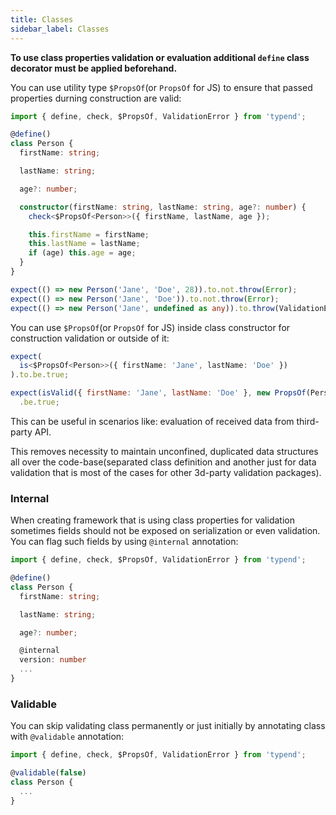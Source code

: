 ```yaml
---
title: Classes
sidebar_label: Classes
---
```


**To use class properties validation or evaluation additional `define` class decorator must be applied beforehand.**

You can use utility type `$PropsOf`(or `PropsOf` for JS) to ensure that passed properties durning construction are valid:

```ts
import { define, check, $PropsOf, ValidationError } from 'typend';

@define()
class Person {
  firstName: string;

  lastName: string;

  age?: number;

  constructor(firstName: string, lastName: string, age?: number) {
    check<$PropsOf<Person>>({ firstName, lastName, age });

    this.firstName = firstName;
    this.lastName = lastName;
    if (age) this.age = age;
  }
}

expect(() => new Person('Jane', 'Doe', 28)).to.not.throw(Error);
expect(() => new Person('Jane', 'Doe')).to.not.throw(Error);
expect(() => new Person('Jane', undefined as any)).to.throw(ValidationError); // lastName as string is required
```

You can use `$PropsOf`(or `PropsOf` for JS) inside class constructor for construction validation or outside of it:

```ts
expect(
  is<$PropsOf<Person>>({ firstName: 'Jane', lastName: 'Doe' })
).to.be.true;
```

```js
expect(isValid({ firstName: 'Jane', lastName: 'Doe' }, new PropsOf(Person))).to
  .be.true;
```

This can be useful in scenarios like: evaluation of received data from third-party API.

This removes necessity to maintain unconfined, duplicated data structures all over the code-base(separated class definition and another just for data validation that is most of the cases for other 3d-party validation packages).

### Internal

When creating framework that is using class properties for validation sometimes fields should not be exposed on serialization or even validation. You can flag such fields by using `@internal` annotation:

```ts
import { define, check, $PropsOf, ValidationError } from 'typend';

@define()
class Person {
  firstName: string;

  lastName: string;

  age?: number;

  @internal
  version: number
  ...
}
```

### Validable

You can skip validating class permanently or just initially by annotating class with `@validable` annotation:

```ts
import { define, check, $PropsOf, ValidationError } from 'typend';

@validable(false)
class Person {
  ...
}
```

